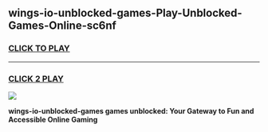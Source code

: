 
## wings-io-unblocked-games-Play-Unblocked-Games-Online-sc6nf
<h3>
<a href="https://premium76.site?title=wings-io-unblocked-games&ref=25A">CLICK TO PLAY</a></h3>
<hr>

<h3>
<a href="https://premium76.site?title=wings-io-unblocked-games&ref=25A">CLICK 2 PLAY</a>
  
</h3>

<a href="https://premium76.site?title=wings-io-unblocked-games&ref=25A"><img src="https://clearcache.store/games.png"></a>


**wings-io-unblocked-games games unblocked: Your Gateway to Fun and Accessible Online Gaming**
